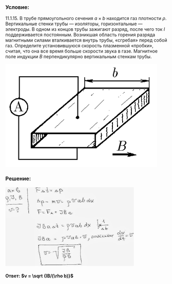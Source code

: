 ###  Условие: 

$11.1.15.$ В трубе прямоугольного сечения $a × b$ находится газ плотности $\rho$. Вертикальные стенки трубы — изоляторы, горизонтальные — электроды. В одном из концов трубы зажигают разряд, после чего ток $I$ поддерживается постоянным. Возникшая область горения разряда магнитными силами вталкивается внутрь трубы, «сгребая» перед собой газ. Определите установившуюся скорость плазменной «пробки», считая, что она все время больше скорости звука в газе. Магнитное поле индукции $B$ перпендикулярно вертикальным стенкам трубы. 

![К задаче $11.1.15$|472x321, 40%](../../img/11.1.15/11.1.15.png)

###  Решение: 

![|400x245, 67%](../../img/11.1.15/01.JPG) 

####  Ответ: $v = \sqrt {IB/(\rho b)}$ 
